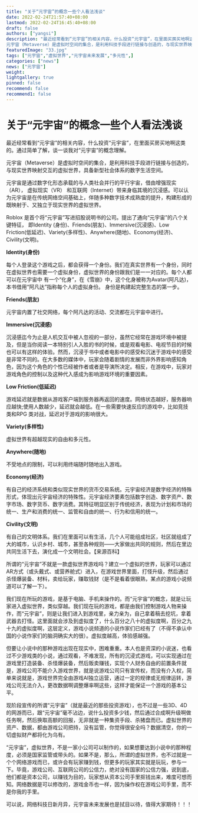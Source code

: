 ```yaml
---
title: "关于“元宇宙”的概念一些个人看法浅谈"
date: 2022-02-24T21:57:40+08:00
lastmod: 2022-02-24T16:45:40+08:00
draft: false
authors: ["yangsi"]
description: "最近经常看到“元宇宙”的相关内容，什么投资“元宇宙”，在里面买房买地啊这类的。通过简单了解，谈一谈我对“元宇宙”的概念理解。
元宇宙（Metaverse）是虚拟时空间的集合，是利用科技手段进行链接与创造的，与现实世界映射交互的虚拟世界，具备新型社会体系的数字生活空间。"
featuredImage: "33.jpg"
tags: ["元宇宙","虚拟世界","元宇宙未来发展","多元性",]
categories: ["news"]
news: ["元宇宙"]
weight: 
lightgallery: true
pinned: false
recommend: false
recommend1: false
---
```


# 关于“元宇宙”的概念一些个人看法浅谈

最近经常看到“元宇宙”的相关内容，什么投资“元宇宙”，在里面买房买地啊这类的。通过简单了解，谈一谈我对“元宇宙”的概念理解。

元宇宙（Metaverse）是虚拟时空间的集合，是利用科技手段进行链接与创造的，与现实世界映射交互的虚拟世界，具备新型社会体系的数字生活空间。

元宇宙是通过数字化形态承载的与人类社会并行的平行宇宙，借由增强现实（AR）， 虚拟现实（VR） 和互联网（Internet）带来身临其境的沉浸感。可以认为元宇宙是在传统网络空间基础上，伴随多种数字技术成熟度的提升，构建形成的既映射于、又独立于现实世界的虚拟世界。

Roblox 是首个将“元宇宙”写进招股说明书的公司。提出了通向“元宇宙”的八个关键特征， 即Identity (身份)、Friends(朋友)、Immersive(沉浸感)、Low Friction(低延迟)、Variety(多样性)、Anywhere(随地)、Economy(经济)、Civility(文明)。

**Identity(身份)**

每个人登录这个游戏之后，都会获得一个身份。我们在真实世界有一个身份，同时在虚拟世界也需要一个虚拟身份，虚拟世界的身份跟我们是一一对应的。每个人都可以在元宇宙中 有一个“化身”，在《雪崩》中，这个化身被称为Avatar(阿凡达)，本书借用“阿凡达”指称每个人的虚拟身份。 身份是构建起完整生态的第一步。

**Friends(朋友)**

元宇宙内置了社交网络，每个阿凡达的活动、交流都在元宇宙中进行。

**Immersive(沉浸感)**

沉浸感迄今为止是人机交互中被人忽视的一部分，虽然它经常在游戏环境中被提及，但是当你阅读一本特别引人入胜的书的时候，或是观看电影、电视节目的时候也可以有这样的体验。然而，沉浸于书中或者电影中的感受和沉迷于游戏中的感受是非常不同的。在大多数的媒体中，玩家会随着剧情的发展而非外界影响感知角色，因为这个角色的个性已经被作者或者是导演所决定。相反，在游戏中，玩家对游戏角色的控制以及这种代入感成为影响游戏环境的重要因素。

**Low Friction(低延迟)**

游戏延迟就是数据从游戏客户端到服务器再返回的速度。网络状态越好，服务器响应越快;使用人数越少，延迟就会越低。在一些需要快速反应的游戏中，比如竞技类和RPG 类对战，延迟对于游戏的影响很大。

**Variety(多样性)**

虚拟世界有超越现实的自由和多元性。

**Anywhere(随地)**

不受地点的限制，可以利用终端随时随地出入游戏。

**Economy(经济)**

有自己的经济系统和类似现实世界的货币交易系统。元宇宙经济是数字经济的特殊形式，体现出元宇宙经济的特殊性。元宇宙经济要素包括数字创造、数字资产、数字市场、数字货币、数字消费。其特征明显区别于传统经济，表现为计划和市场的统一、生产和消费的统一、监管和自由的统一、行为和信用的统一。

**Civility(文明)**

有自己的文明体系。我们在里面可以有生活，几个人可能组成社区，社区就组成了大的城市，认识乡村、城市，甚至各种规则——大家做出共同的规则，然后在里边共同生活下去，演化成一个文明社会。【来源百科】

所谓的“元宇宙”不就是一款虚拟世界游戏吗？建立一个虚拟的世界，玩家可以通过AR方式（或头戴式、或营养舱式）进入，在游戏世界里面，打怪升级，然后通过杀怪爆装备、材料，卖给玩家，赚取钱财（是不是看着很眼熟，某点的游戏小说频道可以了解一下）。

我们现在所玩的游戏，是基于电脑、手机来操作的。而“元宇宙”的概念，就是让玩家进入虚拟世界，类似穿越。我们现在玩的游戏，都是由我们控制游戏人物来操作，而“元宇宙”，则是让我们进入到游戏里，亲力亲为，自己拿着稿去挖坑，拿着武器去打怪。这里面就会涉及到虚拟度了，什么百分之八十的虚拟度啊，百分之九十九的虚拟度啊，这层定义，游戏小说频道的小说作家们已经有了（不得不承认中国的小说作家们的脑洞确实大的很）。虚拟度越高，体验感越强。

但要让小说中的那种游戏出现在现实中，困难重重。本人也是资深的小说迷，也看过不少游戏类的小说，通过观看，不难发现，所有的沉浸式游戏，可以实现通过在游戏里打造装备、杀怪爆装备，然后贩卖赚钱，实现个人财务自由的前置条件就是，游戏公司不能介入游戏世界，就是说游戏公司只有宣传权，而没有介入权，简单来说就是，游戏世界完全由游戏AI独立运营，通过一定的规律或无规律运转，游戏公司无法介入，更改数据啊调整爆率啊这些，这样才能保证一个游戏的基本公平。

现阶段宣传的所谓“元宇宙”（就是最近的那些投资游戏），也不过是一些3D、4D的网游而已，跟“元宇宙”毫不沾边，说什么投资多少钱，然后通过合成啊升级啊做任务啊，然后换取高额的回报，无非就是一种集资手段、杀猪盘而已。虚拟世界的资产、数据，都由游戏公司把持，没有监管，你觉得很安全吗？数据清空，你的一切虚拟财产都将化为乌有。

“元宇宙”，虚拟世界，不是一家小公司可以制作的，如果想要达到小说中的那种程度，必须是国家监管或带头的。如果不是，那么，所谓的虚拟世界，也不过就是一个个网络游戏而已，或许会有玩家赚到钱，但更多的玩家其实就是玩玩，参与一下。毕竟，游戏公司、互联网公司的公信力，绝对没有国家的公信力强，说到底，他们都是资本公司，以赚钱为目的，玩家想从资本公司手里抠钱出来，难度可想而知。网络数据是可以修改的，游戏金币也一样，因为操作权在游戏公司手里，而不是你我的手里。

可以说，网络科技日新月异，元宇宙未来发展也是拭目以待，值得大家期待！！！